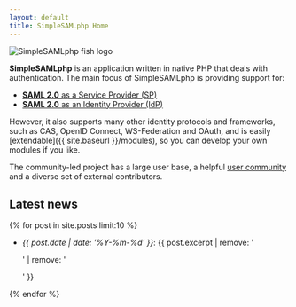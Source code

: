 ```yaml
---
layout: default
title: SimpleSAMLphp Home
---
```


<img class="ssplogomain" src="/res/ssplogo-fish-2.svg" alt="SimpleSAMLphp fish logo">

**SimpleSAMLphp** is an application written in native PHP that deals with
authentication. The main focus of SimpleSAMLphp is providing support for:

 * [**SAML 2.0** as a Service Provider (SP)](/samlsp/)
 * [**SAML 2.0** as an Identity Provider (IdP)](/samlidp/)

However, it also supports many other identity protocols and frameworks, such as CAS, OpenID Connect,
WS-Federation and OAuth, and is easily [extendable]({{ site.baseurl }}/modules), so you can develop your own modules if
you like.

The community-led project has a large user base, a helpful [user community](/support) and a diverse set of external contributors.

## Latest news

{% for post in site.posts limit:10 %}

* _{{ post.date | date: '%Y-%m-%d' }}_: {{ post.excerpt | remove: '<p>' | remove: '</p>' }} 

{% endfor %}
